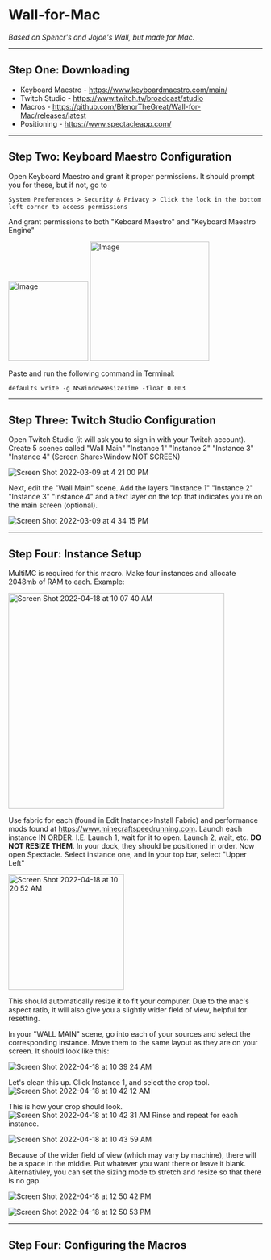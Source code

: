 # Wall-for-Mac
*Based on Spencr's and Jojoe's Wall, but made for Mac.*

-----

## Step One: Downloading

- Keyboard Maestro - https://www.keyboardmaestro.com/main/
- Twitch Studio - https://www.twitch.tv/broadcast/studio
- Macros - https://github.com/BlenorTheGreat/Wall-for-Mac/releases/latest
- Positioning - https://www.spectacleapp.com/

-----

## Step Two: Keyboard Maestro Configuration

Open Keyboard Maestro and grant it proper permissions. It should prompt you for these, but if not, go to
```
System Preferences > Security & Privacy > Click the lock in the bottom left corner to access permissions
```
And grant permissions to both "Keboard Maestro" and "Keyboard Maestro Engine"

<img width="158" alt="Image" src="https://user-images.githubusercontent.com/99914793/157535842-1be814fa-fe28-4553-9700-c4684dabc337.png">
<img width="236" alt="Image" src="https://user-images.githubusercontent.com/99914793/157535897-c8acb2c5-b21b-4549-b473-c93349c6da53.png">

Paste and run the following command in Terminal:
```
defaults write -g NSWindowResizeTime -float 0.003
```

------

## Step Three: Twitch Studio Configuration

Open Twitch Studio (it will ask you to sign in with your Twitch account). Create 5 scenes called "Wall Main" "Instance 1" "Instance 2" "Instance 3" "Instance 4" (Screen Share>Window NOT SCREEN)

![Screen Shot 2022-03-09 at 4 21 00 PM](https://user-images.githubusercontent.com/99914793/157538114-8442bc2e-07f2-4f56-95c4-9162ecb2867a.png)


Next, edit the "Wall Main" scene. Add the layers "Instance 1" "Instance 2" "Instance 3" "Instance 4" and a text layer on the top that indicates you're on the main screen (optional).

![Screen Shot 2022-03-09 at 4 34 15 PM](https://user-images.githubusercontent.com/99914793/157540029-a073c935-01b3-479c-8b8f-12b874764c5b.png)

------

## Step Four: Instance Setup

MultiMC is required for this macro. Make four instances and allocate 2048mb of RAM to each. Example:

<img width="428" alt="Screen Shot 2022-04-18 at 10 07 40 AM" src="https://user-images.githubusercontent.com/99914793/163819954-b317c5d8-e731-424b-bca3-bfe5475b1aff.png">

Use fabric for each (found in Edit Instance>Install Fabric) and performance mods found at https://www.minecraftspeedrunning.com. Launch each instance IN ORDER. I.E. Launch 1, wait for it to open. Launch 2, wait, etc. **DO NOT RESIZE THEM**. In your dock, they should be positioned in order. Now open Spectacle. Select instance one, and in your top bar, select "Upper Left"

<img width="229" alt="Screen Shot 2022-04-18 at 10 20 52 AM" src="https://user-images.githubusercontent.com/99914793/163821682-afd0866a-6fc9-4ac6-a261-a16af6c38609.png">

This should automatically resize it to fit your computer. Due to the mac's aspect ratio, it will also give you a slightly wider field of view, helpful for resetting.

In your "WALL MAIN" scene, go into each of your sources and select the corresponding instance. Move them to the same layout as they are on your screen. It should look like this:

![Screen Shot 2022-04-18 at 10 39 24 AM](https://user-images.githubusercontent.com/99914793/163824323-61f804d8-b067-410a-91a4-6b49867e7c27.png)

Let's clean this up. Click Instance 1, and select the crop tool. ![Screen Shot 2022-04-18 at 10 42 12 AM](https://user-images.githubusercontent.com/99914793/163824718-d89765fd-dce4-4645-bd22-873fe64a0f6e.png)

This is how your crop should look. ![Screen Shot 2022-04-18 at 10 42 31 AM](https://user-images.githubusercontent.com/99914793/163824771-2a4bd946-78ba-482a-b5bb-388774ce4520.png) Rinse and repeat for each instance.

![Screen Shot 2022-04-18 at 10 43 59 AM](https://user-images.githubusercontent.com/99914793/163825009-89d37ab4-dcbc-4f05-822b-b2273f2f9192.png)

Because of the wider field of view (which may vary by machine), there will be a space in the middle. Put whatever you want there or leave it blank. Alternativley, you can set the sizing mode to stretch and resize so that there is no gap.

![Screen Shot 2022-04-18 at 12 50 42 PM](https://user-images.githubusercontent.com/99914793/163842657-8c6c7675-85fd-4fa7-9faa-591a6a4e4dae.png)

![Screen Shot 2022-04-18 at 12 50 53 PM](https://user-images.githubusercontent.com/99914793/163842675-3ad2b3b4-ad6a-4af7-bb65-8a5a3b831aa8.png)

------

## Step Four: Configuring the Macros
